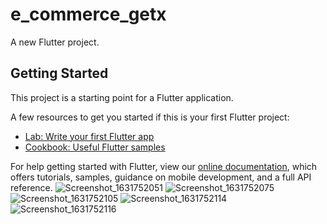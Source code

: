 # e_commerce_getx

A new Flutter project.

## Getting Started

This project is a starting point for a Flutter application.

A few resources to get you started if this is your first Flutter project:

- [Lab: Write your first Flutter app](https://flutter.dev/docs/get-started/codelab)
- [Cookbook: Useful Flutter samples](https://flutter.dev/docs/cookbook)

For help getting started with Flutter, view our
[online documentation](https://flutter.dev/docs), which offers tutorials,
samples, guidance on mobile development, and a full API reference.
![Screenshot_1631752051](https://user-images.githubusercontent.com/83196077/133530619-3d9eba9d-6dc4-460a-ae60-9a1bcf0240f3.png)
![Screenshot_1631752075](https://user-images.githubusercontent.com/83196077/133530622-f48e8975-d7de-4780-b5c0-df5d6fe53ee3.png)
![Screenshot_1631752105](https://user-images.githubusercontent.com/83196077/133530627-38b0ba16-fce6-4291-829a-6310eb1d9eb5.png)
![Screenshot_1631752114](https://user-images.githubusercontent.com/83196077/133530628-f7e5cb59-69ca-4757-a15f-b4e837692d92.png)
![Screenshot_1631752116](https://user-images.githubusercontent.com/83196077/133530630-f429853f-7a03-4858-9441-b430d0fa15c1.png)
